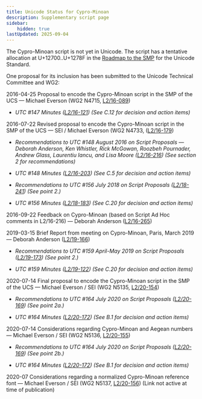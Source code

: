 ```yaml
---
title: Unicode Status for Cypro-Minoan
description: Supplementary script page
sidebar:
    hidden: true
lastUpdated: 2025-09-04
---
```


The Cypro-Minoan script is not yet in Unicode. The script has a tentative allocation at U+12700..U+1278F in the [Roadmap to the SMP](http://www.unicode.org/roadmaps/smp/) for the Unicode Standard.

[comment]: # (end of intro)

[comment]: # (start of blocks)



[comment]: # (end of blocks)

[comment]: # (start of chars)



[comment]: # (end of chars)

[comment]: # (start of rest)

One proposal for its inclusion has been submitted to the Unicode Technical Committee and WG2:

2016-04-25 Proposal to encode the Cypro-Minoan script in the SMP of the UCS — Michael Everson (WG2 N4715, [L2/16-089](http://www.unicode.org/cgi-bin/GetMatchingDocs.pl?L2/16-089))

- _UTC #147 Minutes ([L2/16-121](http://www.unicode.org/cgi-bin/GetMatchingDocs.pl?L2/16-121)) (See C.12 for decision and action items)_

2016-07-22 Revised proposal to encode the Cypro-Minoan script in the SMP of the UCS — SEI / Michael Everson (WG2 N4733, ([L2/16-179](http://www.unicode.org/cgi-bin/GetMatchingDocs.pl?L2/16-179))

- _Recommendations to UTC #148 August 2016 on Script Proposals — Deborah Anderson, Ken Whistler, Rick McGowan, Roozbeh Pournader, Andrew Glass, Laurentiu Iancu, and Lisa Moore ([L2/16-216](http://www.unicode.org/cgi-bin/GetMatchingDocs.pl?L2/16-216)) (See section 2 for recommendations)_

- _UTC #148 Minutes ([L2/16-203](http://www.unicode.org/cgi-bin/GetMatchingDocs.pl?L2/16-203)) (See C.5 for decision and action items)_

- _Recommendations to UTC #156 July 2018 on Script Proposals ([L2/18-241](http://www.unicode.org/L2/L2018/18241-script-ad-hoc.pdf)) (See point 2.)_

- _UTC #156 Minutes ([L2/18-183](http://www.unicode.org/L2/L2018/18183.htm)) (See C.20 for decision and action items)_

2016-09-22 Feedback on Cypro-Minoan (based on Script Ad Hoc comments in L2/16-216) — Deborah Anderson ([L2/16-265](http://www.unicode.org/cgi-bin/GetMatchingDocs.pl?L2/16-265))

2019-03-15 Brief Report from meeting on Cypro-Minoan, Paris, March 2019 — Deborah Anderson ([L2/19-166](http://www.unicode.org/cgi-bin/GetMatchingDocs.pl?L2/19-166))

- _Recommendations to UTC #159 April-May 2019 on Script Proposals ([L2/19-173](http://www.unicode.org/L2/L2019/19173-script-adhoc-recs.pdf)) (See point 2.)_

- _UTC #159 Minutes ([L2/19-122](http://www.unicode.org/L2/L2019/19122.htm)) (See C.20 for decision and action items)_

2020-07-14 Final proposal to encode the Cypro-Minoan script in the SMP of the UCS — Michael Everson / SEI    (WG2 N5135, [L2/20-154](http://www.unicode.org/cgi-bin/GetMatchingDocs.pl?L2/20-154))

- _Recommendations to UTC #164 July 2020 on Script Proposals ([L2/20-169](https://www.unicode.org/L2/L2020/20169-script-adhoc-rept.pdf)) (See point 2a.)_

- _UTC #164 Minutes ([L2/20-172](https://www.unicode.org/L2/L2020/20172.htm)) (See B.1 for decision and action items)_

2020-07-14 Considerations regarding Cypro-Minoan and Aegean numbers — Michael Everson / SEI    (WG2 N5136, [L2/20-155](http://www.unicode.org/cgi-bin/GetMatchingDocs.pl?L2/20-155))

- _Recommendations to UTC #164 July 2020 on Script Proposals ([L2/20-169](https://www.unicode.org/L2/L2020/20169-script-adhoc-rept.pdf)) (See point 2b.)_

- _UTC #164 Minutes ([L2/20-172](https://www.unicode.org/L2/L2020/20172.htm)) (See B.1 for decision and action items)_

2020-07 Considerations regarding a normalized Cypro-Minoan reference font — Michael Everson / SEI (WG2 N5137, [L2/20-156](http://www.unicode.org/cgi-bin/GetMatchingDocs.pl?L2/20-156)) (Link not active at time of publication)
